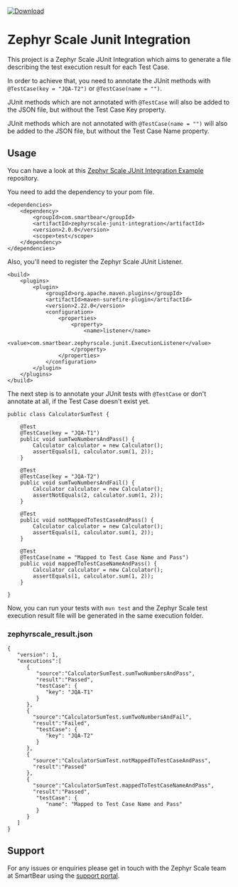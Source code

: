 [ ![Download](https://api.bintray.com/packages/avst/TM4J/tm4j-junit-integration/images/download.svg) ](https://bintray.com/avst/TM4J/tm4j-junit-integration/_latestVersion)

# Zephyr Scale Junit Integration

This project is a Zephyr Scale JUnit Integration which aims to generate a file describing the test execution result for each Test Case.

In order to achieve that, you need to annotate the JUnit methods with `@TestCase(key = "JQA-T2")` or `@TestCase(name = "")`.

JUnit methods which are not annotated with `@TestCase` will also be added to the JSON file, but without the Test Case Key property.

JUnit methods which are not annotated with `@TestCase(name = "")` will also be added to the JSON file, but without the Test Case Name property.

## Usage

You can have a look at this [Zephyr Scale JUnit Integration Example](https://github.com/SmartBear/zephyr-scale-junit-integration-example) repository.

You need to add the dependency to your pom file.

```
<dependencies>
    <dependency>
        <groupId>com.smartbear</groupId>
        <artifactId>zephyrscale-junit-integration</artifactId>
        <version>2.0.0</version>
        <scope>test</scope>
    </dependency>
</dependencies>
```

Also, you'll need to register the Zephyr Scale JUnit Listener.

```
<build>
    <plugins>
        <plugin>
            <groupId>org.apache.maven.plugins</groupId>
            <artifactId>maven-surefire-plugin</artifactId>
            <version>2.22.0</version>
            <configuration>
                <properties>
                    <property>
                        <name>listener</name>
                        <value>com.smartbear.zephyrscale.junit.ExecutionListener</value>
                    </property>
                </properties>
            </configuration>
        </plugin>
    </plugins>
</build>
```

The next step is to annotate your JUnit tests with `@TestCase` or don't annotate at all, if the Test Case doesn't exist yet.

```
public class CalculatorSumTest {

    @Test
    @TestCase(key = "JQA-T1")
    public void sumTwoNumbersAndPass() {
        Calculator calculator = new Calculator();
        assertEquals(1, calculator.sum(1, 2));
    }

    @Test
    @TestCase(key = "JQA-T2")
    public void sumTwoNumbersAndFail() {
        Calculator calculator = new Calculator();
        assertNotEquals(2, calculator.sum(1, 2));
    }

    @Test
    public void notMappedToTestCaseAndPass() {
        Calculator calculator = new Calculator();
        assertEquals(1, calculator.sum(1, 2));
    }

    @Test
    @TestCase(name = "Mapped to Test Case Name and Pass")
    public void mappedToTestCaseNameAndPass() {
        Calculator calculator = new Calculator();
        assertEquals(1, calculator.sum(1, 2));
    }

}

```

Now, you can run your tests with `mvn test` and the Zephyr Scale test execution result file will be generated in the same execution folder.

### zephyrscale_result.json

```
{
   "version": 1,
   "executions":[
      {
         "source":"CalculatorSumTest.sumTwoNumbersAndPass",
         "result":"Passed",
         "testCase": {
            "key": "JQA-T1"
         }
      },
      {
        "source":"CalculatorSumTest.sumTwoNumbersAndFail",
        "result":"Failed",
         "testCase": {
            "key": "JQA-T2"
         }
      },
      {
        "source":"CalculatorSumTest.notMappedToTestCaseAndPass",
        "result":"Passed"
      },
      {
        "source":"CalculatorSumTest.mappedToTestCaseNameAndPass",
        "result":"Passed",
         "testCase": {
            "name": "Mapped to Test Case Name and Pass"
         }
      }
   ]
}
```

## Support

For any issues or enquiries please get in touch with the Zephyr Scale team at SmartBear using the [support portal](https://support.smartbear.com/zephyr-scale/).
